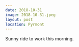 ```yaml
---
date: 2018-10-31
image: 2018-10-31.jpeg
layout: post
location: Pyrmont
---
```


Sunny ride to work this morning.
